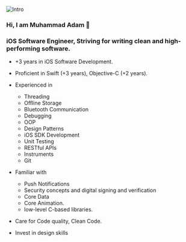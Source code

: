 ![Intro](https://user-images.githubusercontent.com/36597057/145850694-0a59a436-e254-4e3e-b7cc-ecada1d3ad2a.png)


### Hi, I am Muhammad Adam 👋

### iOS Software Engineer, Striving for writing clean and high-performing software.

- +3 years in iOS Software Development.
- Proficient in Swift (+3 years), Objective-C (+2 years).
- Experienced in
  - Threading
  - Offline Storage
  - Bluetooth Communication 
  - Debugging 
  - OOP
  - Design Patterns
  - iOS SDK Development
  - Unit Testing
  - RESTful APIs
  - Instruments
  - Git

- Familiar with 
  - Push Notifications
  - Security concepts and digital signing and verification
  - Core Data
  - Core Animation.
  - low-level C-based libraries.

- Care for Code quality, Clean Code.
- Invest in design skills

<!--
**MuhammadAli-M/MuhammadAli-M** is a ✨ _special_ ✨ repository because its `README.md` (this file) appears on your GitHub profile.

Here are some ideas to get you started:

- 🔭 I’m currently working on ...
- 🌱 I’m currently learning ...
- 👯 I’m looking to collaborate on ...
- 🤔 I’m looking for help with ...
- 💬 Ask me about ...
- 📫 How to reach me: ...
- 😄 Pronouns: ...
- ⚡ Fun fact: ...
-->
